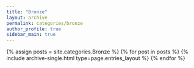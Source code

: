 ```yaml
---
title: "Bronze"
layout: archive
permalink: categories/bronze
author_profile: true
sidebar_main: true
---
```


{% assign posts = site.categories.Bronze %}
{% for post in posts %} {% include archive-single.html type=page.entries_layout %} {% endfor %}
